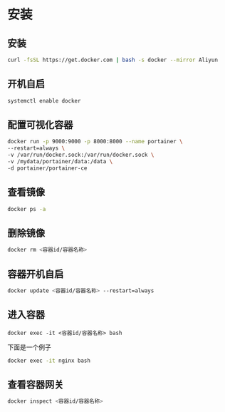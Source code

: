# 安装

## 安装

```bash
curl -fsSL https://get.docker.com | bash -s docker --mirror Aliyun
```

## 开机自启

```bash
systemctl enable docker
```

## 配置可视化容器 <Badge type="tip" text="可选" />

```bash
docker run -p 9000:9000 -p 8000:8000 --name portainer \
--restart=always \
-v /var/run/docker.sock:/var/run/docker.sock \
-v /mydata/portainer/data:/data \
-d portainer/portainer-ce
```

## 查看镜像

```bash
docker ps -a
```

## 删除镜像

```bash
docker rm <容器id/容器名称>
```

## 容器开机自启

```bash
docker update <容器id/容器名称> --restart=always
```

## 进入容器

`docker exec -it <容器id/容器名称> bash`

下面是一个例子

```bash
docker exec -it nginx bash
```

## 查看容器网关

```bash
docker inspect <容器id/容器名称>
```
